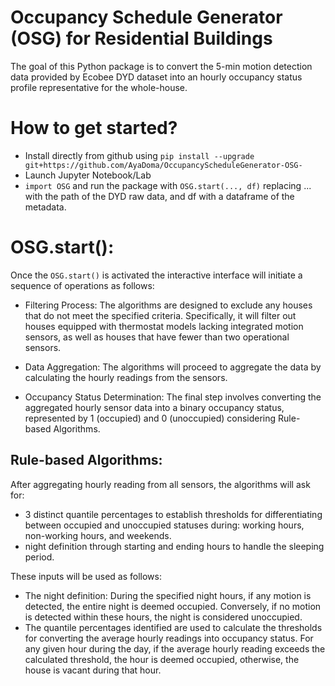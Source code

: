 # Occupancy Schedule Generator (OSG) for Residential Buildings
The goal of this Python package is to convert the 5-min motion detection data provided by Ecobee DYD dataset into an hourly occupancy status profile representative for the whole-house.
# How to get started?
+ Install directly from github using `pip install --upgrade git+https://github.com/AyaDoma/OccupancyScheduleGenerator-OSG-`
+ Launch Jupyter Notebook/Lab
+ `import OSG` and run the package with `OSG.start(..., df)` replacing ... with the path of the DYD raw data, and df with a dataframe of the metadata.
# OSG.start():
Once the `OSG.start()` is activated the interactive interface will initiate a sequence of operations as follows:

+ Filtering Process: The algorithms are designed to exclude any houses that do not meet the specified criteria. Specifically, it will filter out houses equipped with thermostat models lacking integrated motion sensors, as well as houses that have fewer than two operational sensors.

+ Data Aggregation: The algorithms will proceed to aggregate the data by calculating the hourly readings from the sensors.
  
+ Occupancy Status Determination: The final step involves converting the aggregated hourly sensor data into a binary occupancy status, represented by 1 (occupied) and 0 (unoccupied) considering Rule-based Algorithms.

## Rule-based Algorithms: 
After aggregating hourly reading from all sensors, the algorithms will ask for:
+ 3 distinct quantile percentages to establish thresholds for differentiating between occupied and unoccupied statuses during: working hours, non-working hours, and weekends.
+ night definition through starting and ending hours to handle the sleeping period.

These inputs will be used as follows:
+ The night definition: During the specified night hours, if any motion is detected, the entire night is deemed occupied. Conversely, if no motion is detected within these hours, the night is considered unoccupied.
+ The quantile percentages identified are used to calculate the thresholds for converting the average hourly readings into occupancy status. For any given hour during the day, if the average hourly reading exceeds the calculated threshold, the hour is deemed occupied, otherwise, the house is vacant during that hour.  





